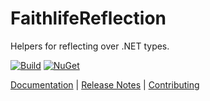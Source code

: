 # FaithlifeReflection

Helpers for reflecting over .NET types.

[![Build](https://github.com/Faithlife/FaithlifeReflection/workflows/Build/badge.svg)](https://github.com/Faithlife/FaithlifeReflection/actions?query=workflow%3ABuild) [![NuGet](https://img.shields.io/nuget/v/Faithlife.Reflection.svg)](https://www.nuget.org/packages/Faithlife.Reflection)

[Documentation](https://faithlife.github.io/FaithlifeReflection/) | [Release Notes](https://github.com/Faithlife/FaithlifeReflection/blob/master/ReleaseNotes.md) | [Contributing](https://github.com/Faithlife/FaithlifeReflection/blob/master/CONTRIBUTING.md)
